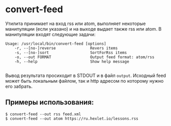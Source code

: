 # convert-feed

Утилита принимает на вход rss или atom, выполняет некоторые манипуляции (если указано) и на выходе выдает также rss или atom. В манипуляции входят следующие задачи:

```
Usage: /usr/local/bin/convert-feed [options]
    -r, --[no-]reverse               Revers items
    -s, --[no-]sort                  SortForRss items
    -o, --out FORMAT                 Output feed format: atom/rss 
    -h, --help                       Show help message
    
```

Вывод результата просиходит в STDOUT и в файл `output`. Исходный feed может быть локальным файлом, так и http адресом по которому нужно его забрать.

## Примеры использования:
```
$ convert-feed --out rss feed.xml
$ convert-feed --out atom https://ru.hexlet.io/lessons.rss
```
